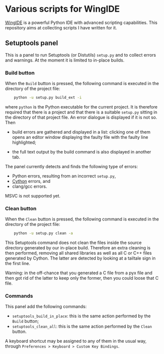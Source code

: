 # Various scripts for WingIDE

[WingIDE](http://wingware.com) is a powerful Python IDE with advanced scripting capabilities. This repository aims at collecting scripts I have written for it.

## Setuptools panel

This is a panel to run Setuptools (or Distutils) `setup.py` and to collect errors and warnings. At the moment it is limited to in-place builds.

### Build button

When the `Build` button is pressed, the following command is executed in the directory of the project file:

```bash
    python -u setup.py build_ext -i
```

where `python` is the Python executable for the current project. It is therefore required that there is a project and that there is a suitable `setup.py` sitting in the directory of that project file. An error dialogue is displayed if it is not so. Then

- build errors are gathered and displayed in a list: clicking one of them opens an editor window displaying the faulty file with the faulty line highlighted;

- the full text output by the build command is also displayed in another tab.

The panel currently detects and finds the following type of errors:

- Python errors, resulting from an incorrect `setup.py`,
- [Cython](http://cython.org) errors, and
- clang/gcc errors.

MSVC is not supported yet.

### Clean button

When the `Clean` button is pressed, the following command is executed in the directory of the project file:

```bash
    python -u setup.py clean -a
```

This Setuptools command does not clean the files inside the source directory generated by our in-place build. Therefore an extra cleaning is then performed, removing all shared libraries as well as all C or C++ files generated by Cython. The latter are detected by looking at a tailtale sign in the first line.

Warning: in the off-chance that you generated a C file from a pyx file and then got rid of the latter to keep only the former, then you could loose that C file.

### Commands

This panel add the following commands:

- `setuptools_build_in_place`: this is the same action performed by the `Build` button;
- `setuptools_clean_all`: this is the same action performed by the `Clean` button.

A keyboard shortcut may be assigned to any of them in the usual way, through `Preferences > Keyboard > Custom Key Bindings`.

